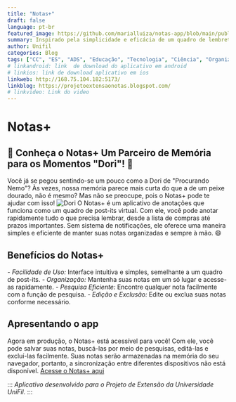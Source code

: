 ```yaml
---
title: "Notas+"
draft: false
language: pt-br
featured_image: https://github.com/marialluiza/notas-app/blob/main/public/favicon.png?raw=true
summary: Inspirado pela simplicidade e eficácia de um quadro de lembretes com post-it, o Notas+ é uma aplicação de anotações que captura essa essência para resolver o desafio cotidiano de lembrar pequenos detalhes. 
author: Unifil
categories: Blog
tags: ["CC", "ES", "ADS", "Educação", "Tecnologia", "Ciência", "Organização", "Facilidade de Uso"] 
# linkandroid: link  de download do aplicativo em android
# linkios: link de download aplicativo em ios
linkweb: http://168.75.104.182:5173/
linkblog: https://projetoextensaonotas.blogspot.com/
# linkvideo: Link do video
---
```


# Notas+ 

## 🌟 Conheça o Notas+ Um Parceiro de Memória para os Momentos "Dori"! 🌟
Você já se pegou sentindo-se um pouco como a Dori de "Procurando Nemo"? Às vezes, nossa memória parece mais curta do que a de um peixe dourado, não é mesmo? Mas não se preocupe, pois o Notas+ pode te ajudar com isso!
![Dori](https://blogger.googleusercontent.com/img/b/R29vZ2xl/AVvXsEitun4jn7n-zukV-Tcpm0Xz2doFVUNDDUJCrp2MUMnJ5xTjguMLab-S4kTuWcklY6naInFn7vKt5oJExXY9RvyRw0BdAogbFx0ne_ED54kgWPXrEoChQ0zrXPKayVcMNWx2zwAiSjlhSds8sG0Ht-aHiCYUlsMt2Vm0OsmvzKVino1JJl5g0tUlRBjTTeM/s640/dori.jpeg)
O Notas+ é um aplicativo de anotações que funciona como um quadro de post-its virtual. Com ele, você pode anotar rapidamente tudo o que precisa lembrar, desde a lista de compras até prazos importantes. Sem sistema de notificações, ele oferece uma maneira simples e eficiente de manter suas notas organizadas e sempre à mão. 😄

## Benefícios do Notas+
*- Facilidade de Uso:* Interface intuitiva e simples, semelhante a um quadro de post-its.
*- Organização:* Mantenha suas notas em um só lugar e acesse-as rapidamente.
*- Pesquisa Eficiente:* Encontre qualquer nota facilmente com a função de pesquisa.
*- Edição e Exclusão:* Edite ou exclua suas notas conforme necessário.

## Apresentando o app
Agora em produção, o Notas+ está acessível para você! Com ele, você pode salvar suas notas, buscá-las por meio de pesquisas, editá-las e excluí-las facilmente. Suas notas serão armazenadas na memória do seu navegador, portanto, a sincronização entre diferentes dispositivos não está disponível.
[Acesse o Notas+ aqui](http://168.75.104.182:5173/)


:::
*Aplicativo desenvolvido para o Projeto de Extensão da Universidade UniFil.*
:::

